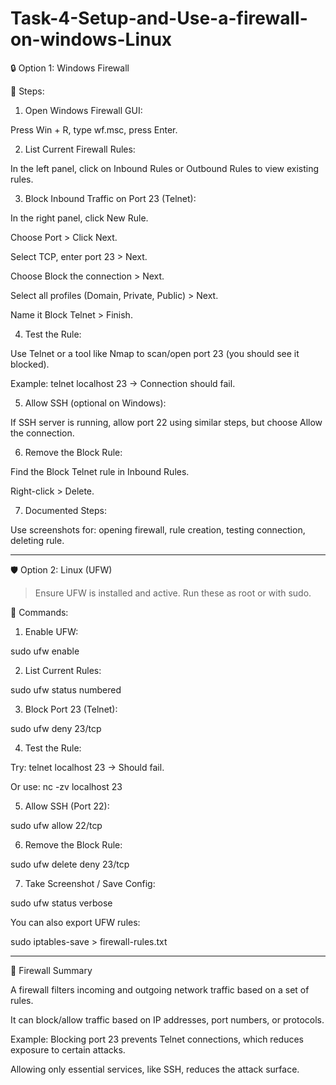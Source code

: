 # Task-4-Setup-and-Use-a-firewall-on-windows-Linux

🔒 Option 1: Windows Firewall

🔧 Steps:

1. Open Windows Firewall GUI:

Press Win + R, type wf.msc, press Enter.



2. List Current Firewall Rules:

In the left panel, click on Inbound Rules or Outbound Rules to view existing rules.



3. Block Inbound Traffic on Port 23 (Telnet):

In the right panel, click New Rule.

Choose Port > Click Next.

Select TCP, enter port 23 > Next.

Choose Block the connection > Next.

Select all profiles (Domain, Private, Public) > Next.

Name it Block Telnet > Finish.



4. Test the Rule:

Use Telnet or a tool like Nmap to scan/open port 23 (you should see it blocked).

Example: telnet localhost 23 → Connection should fail.



5. Allow SSH (optional on Windows):

If SSH server is running, allow port 22 using similar steps, but choose Allow the connection.



6. Remove the Block Rule:

Find the Block Telnet rule in Inbound Rules.

Right-click > Delete.



7. Documented Steps:

Use screenshots for: opening firewall, rule creation, testing connection, deleting rule.





---

🛡 Option 2: Linux (UFW)

> Ensure UFW is installed and active. Run these as root or with sudo.



🔧 Commands:

1. Enable UFW:

sudo ufw enable


2. List Current Rules:

sudo ufw status numbered


3. Block Port 23 (Telnet):

sudo ufw deny 23/tcp


4. Test the Rule:

Try: telnet localhost 23 → Should fail.

Or use: nc -zv localhost 23



5. Allow SSH (Port 22):

sudo ufw allow 22/tcp


6. Remove the Block Rule:

sudo ufw delete deny 23/tcp


7. Take Screenshot / Save Config:

sudo ufw status verbose

You can also export UFW rules:

sudo iptables-save > firewall-rules.txt




---

🧠 Firewall Summary

A firewall filters incoming and outgoing network traffic based on a set of rules.

It can block/allow traffic based on IP addresses, port numbers, or protocols.

Example: Blocking port 23 prevents Telnet connections, which reduces exposure to certain attacks.

Allowing only essential services, like SSH, reduces the attack surface.
